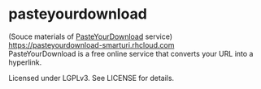# pasteyourdownload
(Souce materials of <a href="https://pasteyourdownload-smarturi.rhcloud.com">PasteYourDownload</a> service)
https://pasteyourdownload-smarturi.rhcloud.com
<br>
PasteYourDownload is a free online service that converts your URL into a hyperlink.

Licensed under LGPLv3. See LICENSE for details.
